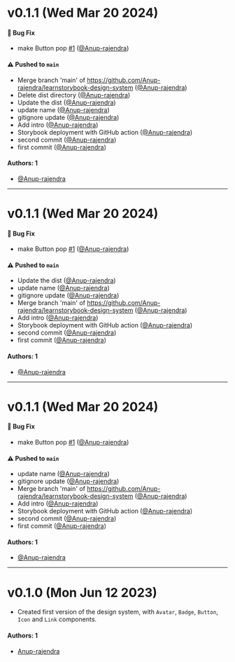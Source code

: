 # v0.1.1 (Wed Mar 20 2024)

#### 🐛 Bug Fix

- make Button pop [#1](https://github.com/Anup-rajendra/learnstorybook-design-system/pull/1) ([@Anup-rajendra](https://github.com/Anup-rajendra))

#### ⚠️ Pushed to `main`

- Merge branch 'main' of https://github.com/Anup-rajendra/learnstorybook-design-system ([@Anup-rajendra](https://github.com/Anup-rajendra))
- Delete dist directory ([@Anup-rajendra](https://github.com/Anup-rajendra))
- Update the dist ([@Anup-rajendra](https://github.com/Anup-rajendra))
- update name ([@Anup-rajendra](https://github.com/Anup-rajendra))
- gitignore update ([@Anup-rajendra](https://github.com/Anup-rajendra))
- Add intro ([@Anup-rajendra](https://github.com/Anup-rajendra))
- Storybook deployment with GitHub action ([@Anup-rajendra](https://github.com/Anup-rajendra))
- second commit ([@Anup-rajendra](https://github.com/Anup-rajendra))
- first commit ([@Anup-rajendra](https://github.com/Anup-rajendra))

#### Authors: 1

- [@Anup-rajendra](https://github.com/Anup-rajendra)

---

# v0.1.1 (Wed Mar 20 2024)

#### 🐛 Bug Fix

- make Button pop [#1](https://github.com/Anup-rajendra/learnstorybook-design-system/pull/1) ([@Anup-rajendra](https://github.com/Anup-rajendra))

#### ⚠️ Pushed to `main`

- Update the dist ([@Anup-rajendra](https://github.com/Anup-rajendra))
- update name ([@Anup-rajendra](https://github.com/Anup-rajendra))
- gitignore update ([@Anup-rajendra](https://github.com/Anup-rajendra))
- Merge branch 'main' of https://github.com/Anup-rajendra/learnstorybook-design-system ([@Anup-rajendra](https://github.com/Anup-rajendra))
- Add intro ([@Anup-rajendra](https://github.com/Anup-rajendra))
- Storybook deployment with GitHub action ([@Anup-rajendra](https://github.com/Anup-rajendra))
- second commit ([@Anup-rajendra](https://github.com/Anup-rajendra))
- first commit ([@Anup-rajendra](https://github.com/Anup-rajendra))

#### Authors: 1

- [@Anup-rajendra](https://github.com/Anup-rajendra)

---

# v0.1.1 (Wed Mar 20 2024)

#### 🐛 Bug Fix

- make Button pop [#1](https://github.com/Anup-rajendra/learnstorybook-design-system/pull/1) ([@Anup-rajendra](https://github.com/Anup-rajendra))

#### ⚠️ Pushed to `main`

- update name ([@Anup-rajendra](https://github.com/Anup-rajendra))
- gitignore update ([@Anup-rajendra](https://github.com/Anup-rajendra))
- Merge branch 'main' of https://github.com/Anup-rajendra/learnstorybook-design-system ([@Anup-rajendra](https://github.com/Anup-rajendra))
- Add intro ([@Anup-rajendra](https://github.com/Anup-rajendra))
- Storybook deployment with GitHub action ([@Anup-rajendra](https://github.com/Anup-rajendra))
- second commit ([@Anup-rajendra](https://github.com/Anup-rajendra))
- first commit ([@Anup-rajendra](https://github.com/Anup-rajendra))

#### Authors: 1

- [@Anup-rajendra](https://github.com/Anup-rajendra)

---

# v0.1.0 (Mon Jun 12 2023)

- Created first version of the design system, with `Avatar`, `Badge`, `Button`, `Icon` and `Link` components.

#### Authors: 1

- [Anup-rajendra](https://github.com/Anup-rajendra)
